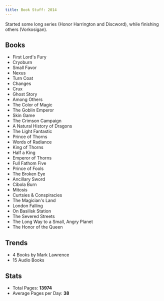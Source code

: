 ```yaml
---
title: Book Stuff: 2014
---
```


Started some long series (Honor Harrington and Discword), while finishing others (Vorkosigan).

## Books

* First Lord's Fury
* Cryoburn
* Small Favor
* Nexus
* Turn Coat
* Changes
* Crux
* Ghost Story
* Among Others
* The Color of Magic
* The Goblin Emperor
* Skin Game
* The Crimson Campaign
* A Natural History of Dragons
* The Light Fantastic
* Prince of Thorns
* Words of Radiance
* King of Thorns
* Half a King
* Emperor of Thorns
* Full Fathom Five
* Prince of Fools
* The Broken Eye
* Ancillary Sword
* Cibola Burn
* Mitosis
* Curtsies & Conspiracies
* The Magician's Land
* London Falling
* On Basilisk Station
* The Severed Streets
* The Long Way to a Small, Angry Planet
* The Honor of the Queen

## Trends

* 4 Books by Mark Lawrence
* 15 Audio Books

## Stats

* Total Pages: __13974__ 
* Average Pages per Day: __38__

